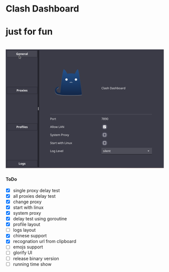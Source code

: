 # Clash Dashboard

# just for fun

<h1 align="center">
  <img src="https://github.com/dmzlingyin/clashG/blob/main/data/clash.png" alt="clashG">
</h1>

#### ToDo

- [x] single proxy delay test
- [x] all proxies delay test
- [x] change proxy
- [x] start with linux
- [x] system proxy
- [x] delay test using goroutine
- [x] profile layout
- [ ] logs layout
- [x] chinese support
- [x] recognation url from clipboard
- [ ] emojs support
- [ ] glorify UI
- [ ] release binary version
- [ ] running time show

